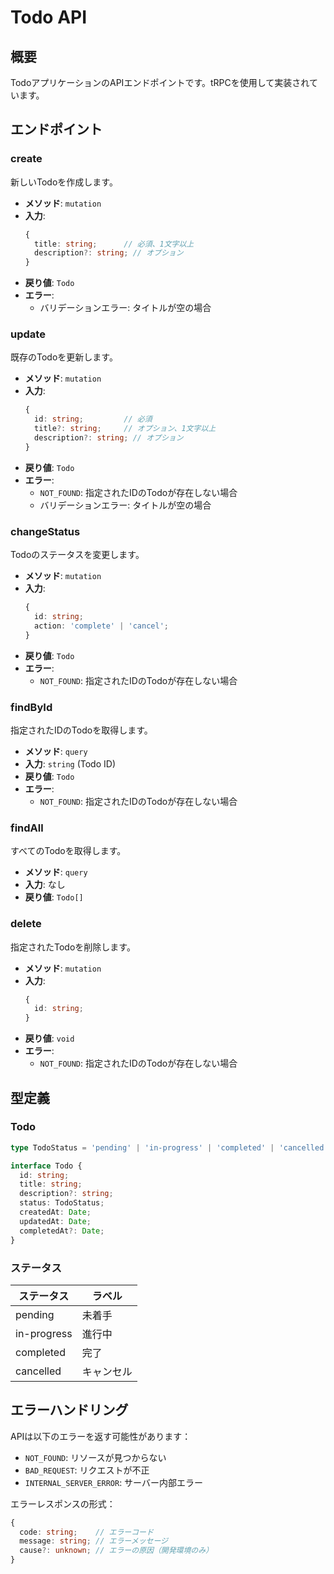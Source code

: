 # Todo API

## 概要

TodoアプリケーションのAPIエンドポイントです。tRPCを使用して実装されています。

## エンドポイント

### create

新しいTodoを作成します。

- **メソッド**: `mutation`
- **入力**:
  ```typescript
  {
    title: string;      // 必須、1文字以上
    description?: string; // オプション
  }
  ```
- **戻り値**: `Todo`
- **エラー**:
  - バリデーションエラー: タイトルが空の場合

### update

既存のTodoを更新します。

- **メソッド**: `mutation`
- **入力**:
  ```typescript
  {
    id: string;         // 必須
    title?: string;     // オプション、1文字以上
    description?: string; // オプション
  }
  ```
- **戻り値**: `Todo`
- **エラー**:
  - `NOT_FOUND`: 指定されたIDのTodoが存在しない場合
  - バリデーションエラー: タイトルが空の場合

### changeStatus

Todoのステータスを変更します。

- **メソッド**: `mutation`
- **入力**:
  ```typescript
  {
    id: string;
    action: 'complete' | 'cancel';
  }
  ```
- **戻り値**: `Todo`
- **エラー**:
  - `NOT_FOUND`: 指定されたIDのTodoが存在しない場合

### findById

指定されたIDのTodoを取得します。

- **メソッド**: `query`
- **入力**: `string` (Todo ID)
- **戻り値**: `Todo`
- **エラー**:
  - `NOT_FOUND`: 指定されたIDのTodoが存在しない場合

### findAll

すべてのTodoを取得します。

- **メソッド**: `query`
- **入力**: なし
- **戻り値**: `Todo[]`

### delete

指定されたTodoを削除します。

- **メソッド**: `mutation`
- **入力**:
  ```typescript
  {
    id: string;
  }
  ```
- **戻り値**: `void`
- **エラー**:
  - `NOT_FOUND`: 指定されたIDのTodoが存在しない場合

## 型定義

### Todo

```typescript
type TodoStatus = 'pending' | 'in-progress' | 'completed' | 'cancelled';

interface Todo {
  id: string;
  title: string;
  description?: string;
  status: TodoStatus;
  createdAt: Date;
  updatedAt: Date;
  completedAt?: Date;
}
```

### ステータス

| ステータス | ラベル |
|------------|--------|
| pending | 未着手 |
| in-progress | 進行中 |
| completed | 完了 |
| cancelled | キャンセル |

## エラーハンドリング

APIは以下のエラーを返す可能性があります：

- `NOT_FOUND`: リソースが見つからない
- `BAD_REQUEST`: リクエストが不正
- `INTERNAL_SERVER_ERROR`: サーバー内部エラー

エラーレスポンスの形式：

```typescript
{
  code: string;    // エラーコード
  message: string; // エラーメッセージ
  cause?: unknown; // エラーの原因（開発環境のみ）
}
``` 